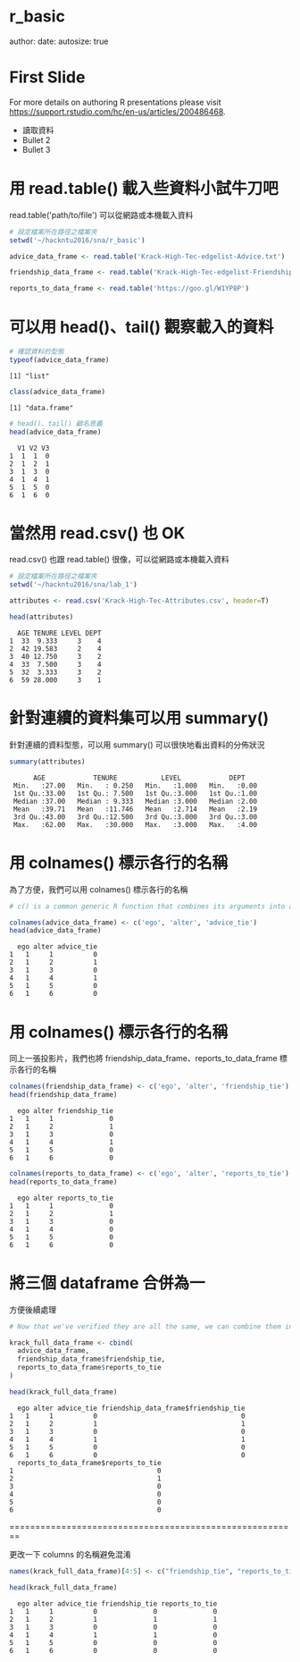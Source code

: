 r_basic
========================================================
author: 
date: 
autosize: true



First Slide
========================================================

For more details on authoring R presentations please visit <https://support.rstudio.com/hc/en-us/articles/200486468>.

- 讀取資料
- Bullet 2
- Bullet 3



用 read.table() 載入些資料小試牛刀吧
========================================================

read.table('path/to/file') 可以從網路或本機載入資料


```r
# 設定檔案所在路徑之檔案夾
setwd('~/hackntu2016/sna/r_basic')

advice_data_frame <- read.table('Krack-High-Tec-edgelist-Advice.txt')

friendship_data_frame <- read.table('Krack-High-Tec-edgelist-Friendship.txt')

reports_to_data_frame <- read.table('https://goo.gl/W1YP8P')
```



可以用 head()、tail() 觀察載入的資料
========================================================


```r
# 確認資料的型態
typeof(advice_data_frame)
```

```
[1] "list"
```

```r
class(advice_data_frame)
```

```
[1] "data.frame"
```


```r
# head()、tail() 顧名思義
head(advice_data_frame)
```

```
  V1 V2 V3
1  1  1  0
2  1  2  1
3  1  3  0
4  1  4  1
5  1  5  0
6  1  6  0
```



當然用 read.csv() 也 OK
========================================================

read.csv() 也跟 read.table() 很像，可以從網路或本機載入資料


```r
# 設定檔案所在路徑之檔案夾
setwd('~/hackntu2016/sna/lab_1')

attributes <- read.csv('Krack-High-Tec-Attributes.csv', header=T)

head(attributes)
```

```
  AGE TENURE LEVEL DEPT
1  33  9.333     3    4
2  42 19.583     2    4
3  40 12.750     3    2
4  33  7.500     3    4
5  32  3.333     3    2
6  59 28.000     3    1
```



針對連續的資料集可以用 summary() 
========================================================

針對連續的資料型態，可以用 summary() 可以很快地看出資料的分佈狀況


```r
summary(attributes)
```

```
      AGE            TENURE           LEVEL            DEPT     
 Min.   :27.00   Min.   : 0.250   Min.   :1.000   Min.   :0.00  
 1st Qu.:33.00   1st Qu.: 7.500   1st Qu.:3.000   1st Qu.:1.00  
 Median :37.00   Median : 9.333   Median :3.000   Median :2.00  
 Mean   :39.71   Mean   :11.746   Mean   :2.714   Mean   :2.19  
 3rd Qu.:43.00   3rd Qu.:12.500   3rd Qu.:3.000   3rd Qu.:3.00  
 Max.   :62.00   Max.   :30.000   Max.   :3.000   Max.   :4.00  
```



用 colnames() 標示各行的名稱
========================================================

為了方便，我們可以用 colnames() 標示各行的名稱


```r
# c() is a common generic R function that combines its arguments into a single vector.

colnames(advice_data_frame) <- c('ego', 'alter', 'advice_tie')
head(advice_data_frame)
```

```
  ego alter advice_tie
1   1     1          0
2   1     2          1
3   1     3          0
4   1     4          1
5   1     5          0
6   1     6          0
```



用 colnames() 標示各行的名稱
========================================================

同上一張投影片，我們也將 friendship_data_frame、reports_to_data_frame 標示各行的名稱


```r
colnames(friendship_data_frame) <- c('ego', 'alter', 'friendship_tie')
head(friendship_data_frame)
```

```
  ego alter friendship_tie
1   1     1              0
2   1     2              1
3   1     3              0
4   1     4              1
5   1     5              0
6   1     6              0
```


```r
colnames(reports_to_data_frame) <- c('ego', 'alter', 'reports_to_tie')
head(reports_to_data_frame)
```

```
  ego alter reports_to_tie
1   1     1              0
2   1     2              1
3   1     3              0
4   1     4              0
5   1     5              0
6   1     6              0
```



將三個 dataframe 合併為一
========================================================

方便後續處理


```r
# Now that we've verified they are all the same, we can combine them into a single data frame. 

krack_full_data_frame <- cbind(
  advice_data_frame, 
  friendship_data_frame$friendship_tie, 
  reports_to_data_frame$reports_to_tie
)

head(krack_full_data_frame)
```

```
  ego alter advice_tie friendship_data_frame$friendship_tie
1   1     1          0                                    0
2   1     2          1                                    1
3   1     3          0                                    0
4   1     4          1                                    1
5   1     5          0                                    0
6   1     6          0                                    0
  reports_to_data_frame$reports_to_tie
1                                    0
2                                    1
3                                    0
4                                    0
5                                    0
6                                    0
```



========================================================

更改一下 columns 的名稱避免混淆


```r
names(krack_full_data_frame)[4:5] <- c("friendship_tie", "reports_to_tie")  

head(krack_full_data_frame)
```

```
  ego alter advice_tie friendship_tie reports_to_tie
1   1     1          0              0              0
2   1     2          1              1              1
3   1     3          0              0              0
4   1     4          1              1              0
5   1     5          0              0              0
6   1     6          0              0              0
```
